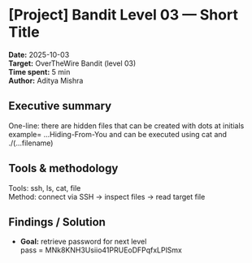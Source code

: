 # [Project] Bandit Level 03 — Short Title
**Date:** 2025-10-03  
**Target:** OverTheWire Bandit (level 03)  
**Time spent:** 5 min  
**Author:** Aditya Mishra

## Executive summary
One-line: there are hidden files that can be created with dots at initials example= ...Hiding-From-You and can be executed using cat and ./(...filename)

## Tools & methodology
Tools: ssh, ls, cat, file  
Method: connect via SSH → inspect files → read target file

## Findings / Solution
- **Goal:** retrieve password for next level  
 pass = MNk8KNH3Usiio41PRUEoDFPqfxLPlSmx